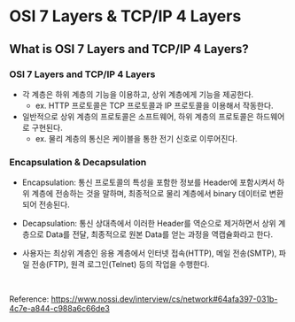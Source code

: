 # OSI 7 Layers & TCP/IP 4 Layers

## What is OSI 7 Layers and TCP/IP 4 Layers?

### OSI 7 Layers and TCP/IP 4 Layers

- 각 계층은 하위 계층의 기능을 이용하고, 상위 계층에게 기능을 제공한다.
    - ex. HTTP 프로토콜은 TCP 프로토콜과 IP 프로토콜을 이용해서 작동한다.
- 일반적으로 상위 계층의 프로토콜은 소프트웨어, 하위 계층의 프로토콜은 하드웨어로 구현된다.
    - ex. 물리 계층의 통신은 케이블을 통한 전기 신호로 이루어진다.

### Encapsulation & Decapsulation

- Encapsulation: 통신 프로토콜의 특성을 포함한 정보를 Header에 포함시켜서 하위 계층에 전송하는 것을 말하며, 최종적으로 물리 계층에서 binary 데이터로 변환되어 전송된다.
- Decapsulation: 통신 상대측에서 이러한 Header를 역순으로 제거하면서 상위 계층으로 Data를 전달, 최종적으로 원본 Data를 얻는 과정을 역캡슐화라고 한다.
- 사용자는 최상위 계층인 응용 계층에서 인터넷 접속(HTTP), 메일 전송(SMTP), 파일 전송(FTP), 원격 로그인(Telnet) 등의 작업을 수행한다.

  
  <br>
  
Reference: https://www.nossi.dev/interview/cs/network#64afa397-031b-4c7e-a844-c988a6c66de3
